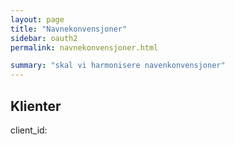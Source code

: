 ```yaml
---
layout: page
title: "Navnekonvensjoner"
sidebar: oauth2
permalink: navnekonvensjoner.html

summary: "skal vi harmonisere navenkonvensjoner"
---
```




## Klienter

client_id:  
